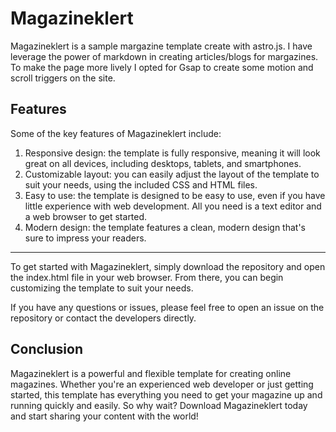 # Magazineklert
Magazineklert is a sample margazine template create with astro.js. I have leverage the power of markdown in creating articles/blogs for margazines. To make the page more lively I opted for Gsap to create some motion and scroll triggers on the site.

## Features
Some of the key features of Magazineklert include:
1. Responsive design: the template is fully responsive, meaning it will look great on all devices, including desktops, tablets, and smartphones.
2. Customizable layout: you can easily adjust the layout of the template to suit your needs, using the included CSS and HTML files.
3. Easy to use: the template is designed to be easy to use, even if you have little experience with web development. All you need is a text editor and a web browser to get started.
4. Modern design: the template features a clean, modern design that's sure to impress your readers.
---
To get started with Magazineklert, simply download the repository and open the index.html file in your web browser. From there, you can begin customizing the template to suit your needs.

If you have any questions or issues, please feel free to open an issue on the repository or contact the developers directly.

## Conclusion
Magazineklert is a powerful and flexible template for creating online magazines. Whether you're an experienced web developer or just getting started, this template has everything you need to get your magazine up and running quickly and easily. So why wait? Download Magazineklert today and start sharing your content with the world!
